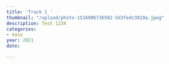 ```yaml
---
title: 'Track 1 '
thumbnail: "/upload/photo-1516906736502-5d3fedc3019a.jpeg"
description: Test 1234
categories:
- easy
year: 2021
date: 

---
```

